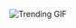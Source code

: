 
<!-- GIF_SECTION -->
![Trending GIF](https://media2.giphy.com/media/v1.Y2lkPThiYjIxNzcyNmh1ejF0em81ZWM0dzVldTNkdXc4dnR4cnJ5dGpzdGFmNmU0cWp3YyZlcD12MV9naWZzX3NlYXJjaCZjdD1n/vzO0Vc8b2VBLi/giphy.gif)
<!-- END_GIF_SECTION -->

